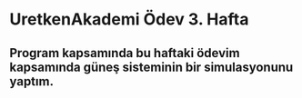 # UretkenAkademi Ödev 3. Hafta

## Program kapsamında bu haftaki ödevim kapsamında güneş sisteminin bir simulasyonunu yaptım.
